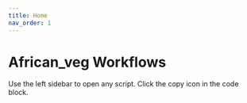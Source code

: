 ```yaml
---
title: Home
nav_order: 1
---
```


# African_veg Workflows

Use the left sidebar to open any script. Click the copy icon in the code block.
